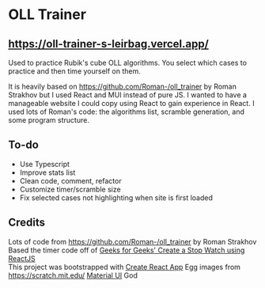 # OLL Trainer

## https://oll-trainer-s-leirbag.vercel.app/

Used to practice Rubik's cube OLL algorithms. You select which cases to practice and then time yourself on them.

It is heavily based on https://github.com/Roman-/oll_trainer by Roman Strakhov but I used React and MUI instead of pure JS. I wanted to have a manageable website I could copy using React to gain experience in React. I used lots of Roman's code: the algorithms list, scramble generation, and some program structure.

## To-do

- Use Typescript
- Improve stats list
- Clean code, comment, refactor
- Customize timer/scramble size
- Fix selected cases not highlighting when site is first loaded

## Credits

Lots of code from https://github.com/Roman-/oll_trainer by Roman Strakhov  
Based the timer code off of [Geeks for Geeks' Create a Stop Watch using ReactJS](https://www.geeksforgeeks.org/create-a-stop-watch-using-reactjs/)  
This project was bootstrapped with [Create React App](https://github.com/facebook/create-react-app)
Egg images from https://scratch.mit.edu/
[Material UI](https://mui.com/)
God